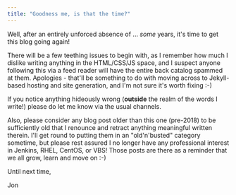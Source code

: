 ```yaml
---
title: "Goodness me, is that the time?"
---
```


Well, after an entirely unforced absence of ... *some* years, it's time to get
this blog going again!

There will be a few teething issues to begin with, as I remember how much I
dislike writing anything in the HTML/CSS/JS space, and I suspect anyone
following this via a feed reader will have the entire back catalog spammed at
them. Apologies - that'll be something to do with moving across to Jekyll-based
hosting and site generation, and I'm not sure it's worth fixing :-)

If you notice anything hideously wrong (**outside** the realm of the words I
write!) please do let me know via the usual channels.

Also, please consider any blog post older than this one (pre-2018) to be
sufficiently old that I renounce and retract anything meaningful written
therein. I'll get round to putting them in an "old'n'busted" category sometime,
but please rest assured I no longer have any professional interest in Jenkins,
RHEL, CentOS, or VBS! Those posts are there as a reminder that we all grow,
learn and move on :-)

Until next time,

Jon
